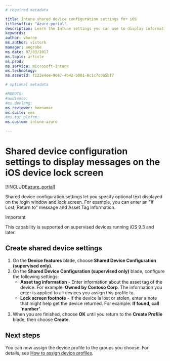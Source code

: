```yaml
---
# required metadata

title: Intune shared device configuration settings for iOS
titlesuffix: "Azure portal"
description: Learn the Intune settings you can use to display information on the iOS device lock screen."
keywords:
author: vhorne
ms.author: victorh
manager: angrobe
ms.date: 07/03/2017
ms.topic: article
ms.prod:
ms.service: microsoft-intune
ms.technology:
ms.assetid: f122e4ee-90e7-4b42-b801-8c1c7c0a5bf7

# optional metadata

#ROBOTS:
#audience:
#ms.devlang:
ms.reviewer: heenamac
ms.suite: ems
#ms.tgt_pltfrm:
ms.custom: intune-azure

---
```


# Shared device configuration settings to display messages on the iOS device lock screen

[!INCLUDE[azure_portal](./includes/azure_portal.md)]

Shared device configuration settings let you specify optional text displayed on the login window and lock screen. For example, you can enter an "If Lost, Return to" message and Asset Tag Information. 

>[!IMPORTANT]
> This capability is supported on supervised devices running iOS 9.3 and later.

## Create shared device settings

1. On the **Device features** blade, choose **Shared Device Configuration (supervised only)**.
2. On the **Shared Device Configuration (supervised only)** blade, configure the following settings:
	- **Asset tag information** - Enter information about the asset tag of the device. For example: **Owned by Contoso Corp**.
	The information you enter is applied to all devices you assign this profile to.
	- **Lock screen footnote** - If the device is lost or stolen, enter a note that might help get the device returned. For example: **If found, call 'number'**.
3. When you are finished, choose **OK** until you return to the **Create Profile** blade, then choose **Create**. 


## Next steps

You can now assign the device profile to the groups you choose. For details, see [How to assign device profiles](device-profile-assign.md).
